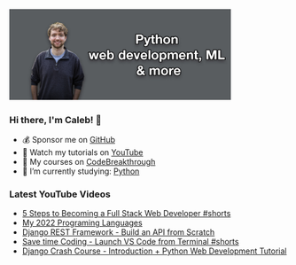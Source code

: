 <img src="github-cover-photo-my-face.jpg" width="400px" />

### Hi there, I'm Caleb! 🍛

- 💰 Sponsor me on [GitHub](https://github.com/sponsors/CalebCurry)
- 🎥 Watch my tutorials on [YouTube](https://www.youtube.com/calebthevideomaker2)
- 📗 My courses on [CodeBreakthrough](https://www.codebreakthrough.com)
- 🤔 I’m currently studying: [Python](https://www.youtube.com/watch?v=s3IvdkCq2_c&t=4254s)

### Latest YouTube Videos
<!-- YOUTUBE:START -->
- [5 Steps to Becoming a Full Stack Web Developer #shorts](https://www.youtube.com/watch?v=N1o76M-f0fk)
- [My 2022 Programing Languages](https://www.youtube.com/watch?v=Vo73V7sZTNA)
- [Django REST Framework - Build an API from Scratch](https://www.youtube.com/watch?v=i5JykvxUk_A)
- [Save time Coding - Launch VS Code from Terminal #shorts](https://www.youtube.com/watch?v=V2cs2jIQk3I)
- [Django Crash Course - Introduction + Python Web Development Tutorial](https://www.youtube.com/watch?v=EuBQU_miReM)
<!-- YOUTUBE:END -->
